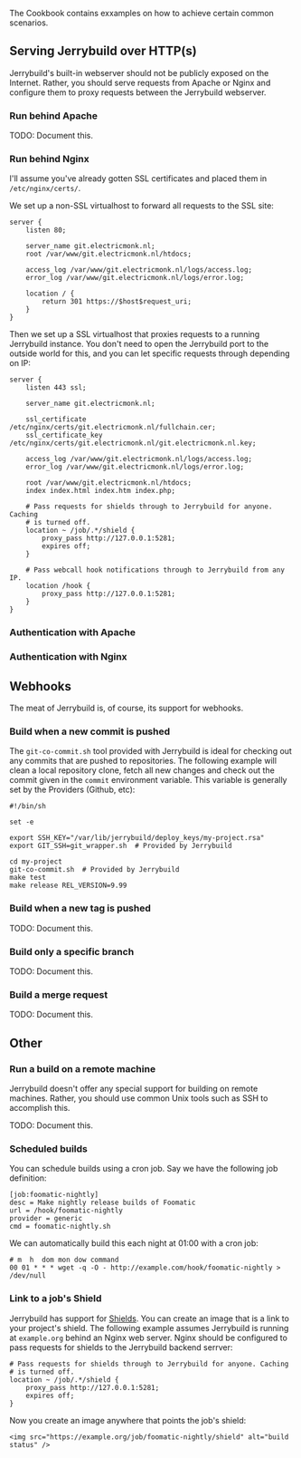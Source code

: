 The Cookbook contains exxamples on how to achieve certain common scenarios.

## Serving Jerrybuild over HTTP(s)

Jerrybuild's built-in webserver should not be publicly exposed on the
Internet. Rather, you should serve requests from Apache or Nginx and configure
them to proxy requests between the Jerrybuild webserver.

### Run behind Apache

TODO: Document this.

### Run behind Nginx

I'll assume you've already gotten SSL certificates and placed them in
`/etc/nginx/certs/`.

We set up a non-SSL virtualhost to forward all requests to the SSL site:

    server {
        listen 80;

        server_name git.electricmonk.nl;
        root /var/www/git.electricmonk.nl/htdocs;

        access_log /var/www/git.electricmonk.nl/logs/access.log;
        error_log /var/www/git.electricmonk.nl/logs/error.log;

        location / {
            return 301 https://$host$request_uri;
        }
    }

Then we set up a SSL virtualhost that proxies requests to a running Jerrybuild
instance. You don't need to open the Jerrybuild port to the outside world for
this, and you can let specific requests through depending on IP:

    server {
        listen 443 ssl;

        server_name git.electricmonk.nl;

        ssl_certificate /etc/nginx/certs/git.electricmonk.nl/fullchain.cer;
        ssl_certificate_key /etc/nginx/certs/git.electricmonk.nl/git.electricmonk.nl.key;

        access_log /var/www/git.electricmonk.nl/logs/access.log;
        error_log /var/www/git.electricmonk.nl/logs/error.log;

        root /var/www/git.electricmonk.nl/htdocs;
        index index.html index.htm index.php;

        # Pass requests for shields through to Jerrybuild for anyone. Caching
        # is turned off.
        location ~ /job/.*/shield {
            proxy_pass http://127.0.0.1:5281;
            expires off;
        }

        # Pass webcall hook notifications through to Jerrybuild from any IP.
        location /hook {
            proxy_pass http://127.0.0.1:5281;
        }
    }

### Authentication with Apache

### Authentication with Nginx

## Webhooks

The meat of Jerrybuild is, of course, its support for webhooks. 

### Build when a new commit is pushed

The `git-co-commit.sh` tool provided with Jerrybuild is ideal for checking out
any commits that are pushed to repositories. The following example will clean
a local repository clone, fetch all new changes and check out the commit given
in the `commit` environment variable. This variable is generally set by the
Providers (Github, etc):

    #!/bin/sh
    
    set -e
    
    export SSH_KEY="/var/lib/jerrybuild/deploy_keys/my-project.rsa"
    export GIT_SSH=git_wrapper.sh  # Provided by Jerrybuild
    
    cd my-project
    git-co-commit.sh  # Provided by Jerrybuild
    make test
    make release REL_VERSION=9.99

### Build when a new tag is pushed

TODO: Document this.

### Build only a specific branch

TODO: Document this.

### Build a merge request

TODO: Document this.

## Other

### Run a build on a remote machine

Jerrybuild doesn't offer any special support for building on remote machines.
Rather, you should use common Unix tools such as SSH to accomplish this.

TODO: Document this.

### Scheduled builds

You can schedule builds using a cron job. Say we have the following job
definition:

    [job:foomatic-nightly]
    desc = Make nightly release builds of Foomatic
    url = /hook/foomatic-nightly
    provider = generic
    cmd = foomatic-nightly.sh

We can automatically build this each night at 01:00 with a cron job:

    # m  h  dom mon dow command
    00 01 * * * wget -q -O - http://example.com/hook/foomatic-nightly > /dev/null

### Link to a job's Shield

Jerrybuild has support for [Shields](https://www.shields.io/). You can create
an image that is a link to your project's shield. The following example
assumes Jerrybuild is running at `example.org` behind an Nginx web server.
Nginx should be configured to pass requests for shields to the Jerrybuild
backend serrver:

    # Pass requests for shields through to Jerrybuild for anyone. Caching
    # is turned off.
    location ~ /job/.*/shield {
        proxy_pass http://127.0.0.1:5281;
        expires off;
    }

Now you create an image anywhere that points the job's shield:

    <img src="https://example.org/job/foomatic-nightly/shield" alt="build
    status" />
